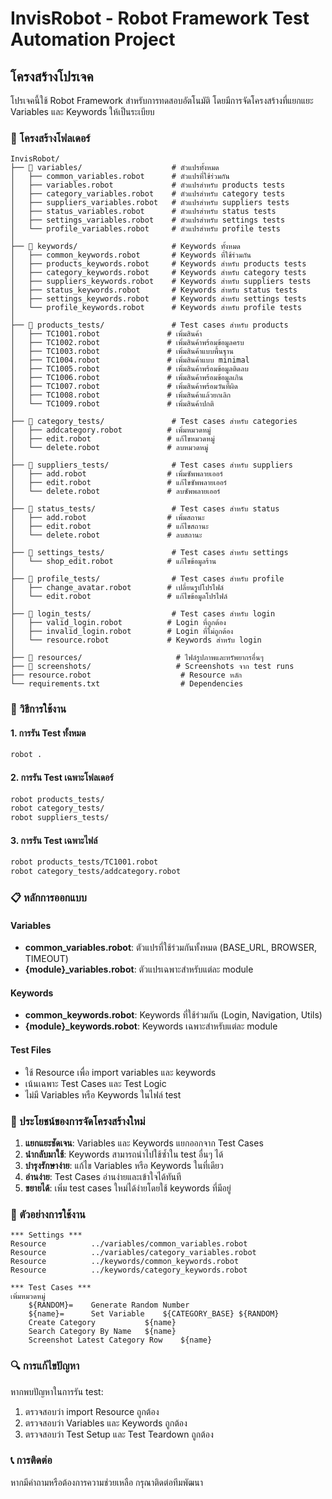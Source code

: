 # InvisRobot - Robot Framework Test Automation Project

## โครงสร้างโปรเจค

โปรเจคนี้ใช้ Robot Framework สำหรับการทดสอบอัตโนมัติ โดยมีการจัดโครงสร้างที่แยกแยะ Variables และ Keywords ให้เป็นระเบียบ

### 📁 โครงสร้างโฟลเดอร์

```
InvisRobot/
├── 📁 variables/                    # ตัวแปรทั้งหมด
│   ├── common_variables.robot      # ตัวแปรที่ใช้ร่วมกัน
│   ├── variables.robot             # ตัวแปรสำหรับ products tests
│   ├── category_variables.robot    # ตัวแปรสำหรับ category tests
│   ├── suppliers_variables.robot   # ตัวแปรสำหรับ suppliers tests
│   ├── status_variables.robot      # ตัวแปรสำหรับ status tests
│   ├── settings_variables.robot    # ตัวแปรสำหรับ settings tests
│   └── profile_variables.robot     # ตัวแปรสำหรับ profile tests
│
├── 📁 keywords/                     # Keywords ทั้งหมด
│   ├── common_keywords.robot       # Keywords ที่ใช้ร่วมกัน
│   ├── products_keywords.robot     # Keywords สำหรับ products tests
│   ├── category_keywords.robot     # Keywords สำหรับ category tests
│   ├── suppliers_keywords.robot    # Keywords สำหรับ suppliers tests
│   ├── status_keywords.robot       # Keywords สำหรับ status tests
│   ├── settings_keywords.robot     # Keywords สำหรับ settings tests
│   └── profile_keywords.robot      # Keywords สำหรับ profile tests
│
├── 📁 products_tests/               # Test cases สำหรับ products
│   ├── TC1001.robot               # เพิ่มสินค้า
│   ├── TC1002.robot               # เพิ่มสินค้าพร้อมข้อมูลครบ
│   ├── TC1003.robot               # เพิ่มสินค้าแบบพื้นฐาน
│   ├── TC1004.robot               # เพิ่มสินค้าแบบ minimal
│   ├── TC1005.robot               # เพิ่มสินค้าพร้อมข้อมูลติดลบ
│   ├── TC1006.robot               # เพิ่มสินค้าพร้อมข้อมูลเกิน
│   ├── TC1007.robot               # เพิ่มสินค้าพร้อมวันที่ผิด
│   ├── TC1008.robot               # เพิ่มสินค้าแล้วยกเลิก
│   └── TC1009.robot               # เพิ่มสินค้าปกติ
│
├── 📁 category_tests/               # Test cases สำหรับ categories
│   ├── addcategory.robot          # เพิ่มหมวดหมู่
│   ├── edit.robot                 # แก้ไขหมวดหมู่
│   └── delete.robot               # ลบหมวดหมู่
│
├── 📁 suppliers_tests/              # Test cases สำหรับ suppliers
│   ├── add.robot                  # เพิ่มซัพพลายเออร์
│   ├── edit.robot                 # แก้ไขซัพพลายเออร์
│   └── delete.robot               # ลบซัพพลายเออร์
│
├── 📁 status_tests/                 # Test cases สำหรับ status
│   ├── add.robot                  # เพิ่มสถานะ
│   ├── edit.robot                 # แก้ไขสถานะ
│   └── delete.robot               # ลบสถานะ
│
├── 📁 settings_tests/               # Test cases สำหรับ settings
│   └── shop_edit.robot            # แก้ไขข้อมูลร้าน
│
├── 📁 profile_tests/                # Test cases สำหรับ profile
│   ├── change_avatar.robot        # เปลี่ยนรูปโปรไฟล์
│   └── edit.robot                 # แก้ไขข้อมูลโปรไฟล์
│
├── 📁 login_tests/                  # Test cases สำหรับ login
│   ├── valid_login.robot          # Login ที่ถูกต้อง
│   ├── invalid_login.robot        # Login ที่ไม่ถูกต้อง
│   └── resource.robot             # Keywords สำหรับ login
│
├── 📁 resources/                     # ไฟล์รูปภาพและทรัพยากรอื่นๆ
├── 📁 screenshots/                   # Screenshots จาก test runs
├── resource.robot                    # Resource หลัก
└── requirements.txt                  # Dependencies
```

### 🔧 วิธีการใช้งาน

#### 1. การรัน Test ทั้งหมด
```bash
robot .
```

#### 2. การรัน Test เฉพาะโฟลเดอร์
```bash
robot products_tests/
robot category_tests/
robot suppliers_tests/
```

#### 3. การรัน Test เฉพาะไฟล์
```bash
robot products_tests/TC1001.robot
robot category_tests/addcategory.robot
```

### 📋 หลักการออกแบบ

#### Variables
- **common_variables.robot**: ตัวแปรที่ใช้ร่วมกันทั้งหมด (BASE_URL, BROWSER, TIMEOUT)
- **{module}_variables.robot**: ตัวแปรเฉพาะสำหรับแต่ละ module

#### Keywords
- **common_keywords.robot**: Keywords ที่ใช้ร่วมกัน (Login, Navigation, Utils)
- **{module}_keywords.robot**: Keywords เฉพาะสำหรับแต่ละ module

#### Test Files
- ใช้ Resource เพื่อ import variables และ keywords
- เน้นเฉพาะ Test Cases และ Test Logic
- ไม่มี Variables หรือ Keywords ในไฟล์ test

### 🚀 ประโยชน์ของการจัดโครงสร้างใหม่

1. **แยกแยะชัดเจน**: Variables และ Keywords แยกออกจาก Test Cases
2. **นำกลับมาใช้**: Keywords สามารถนำไปใช้ซ้ำใน test อื่นๆ ได้
3. **บำรุงรักษาง่าย**: แก้ไข Variables หรือ Keywords ในที่เดียว
4. **อ่านง่าย**: Test Cases อ่านง่ายและเข้าใจได้ทันที
5. **ขยายได้**: เพิ่ม test cases ใหม่ได้ง่ายโดยใช้ keywords ที่มีอยู่

### 📝 ตัวอย่างการใช้งาน

```robot
*** Settings ***
Resource          ../variables/common_variables.robot
Resource          ../variables/category_variables.robot
Resource          ../keywords/common_keywords.robot
Resource          ../keywords/category_keywords.robot

*** Test Cases ***
เพิ่มหมวดหมู่
    ${RANDOM}=    Generate Random Number
    ${name}=      Set Variable    ${CATEGORY_BASE} ${RANDOM}
    Create Category           ${name}
    Search Category By Name   ${name}
    Screenshot Latest Category Row    ${name}
```

### 🔍 การแก้ไขปัญหา

หากพบปัญหาในการรัน test:
1. ตรวจสอบว่า import Resource ถูกต้อง
2. ตรวจสอบว่า Variables และ Keywords ถูกต้อง
3. ตรวจสอบว่า Test Setup และ Test Teardown ถูกต้อง

### 📞 การติดต่อ

หากมีคำถามหรือต้องการความช่วยเหลือ กรุณาติดต่อทีมพัฒนา
